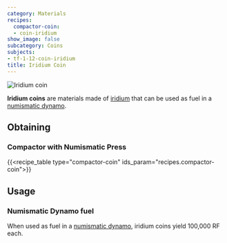 ```yaml
---
category: Materials
recipes:
  compactor-coin:
  - coin-iridium
show_image: false
subcategory: Coins
subjects:
- tf-1-12-coin-iridium
title: Iridium Coin
---
```


![Iridium coin](/images/docs/1.12/thermal-foundation/coin-iridium.png)


**Iridium coins** are materials made of [iridium](../iridium-ingot/) that can
be used as fuel in a [numismatic dynamo](../../thermal-expansion/numismatic-dynamo/).


Obtaining
---------

### Compactor with Numismatic Press
{{<recipe_table type="compactor-coin" ids_param="recipes.compactor-coin">}}


Usage
-----

### Numismatic Dynamo fuel
When used as fuel in a [numismatic dynamo](../../thermal-expansion/numismatic-dynamo/), iridium
coins yield 100,000 RF each.
